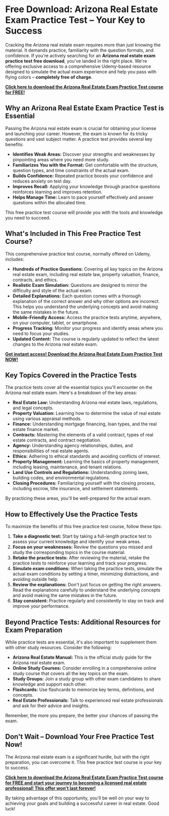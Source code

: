 # Free Download: Arizona Real Estate Exam Practice Test – Your Key to Success

Cracking the Arizona real estate exam requires more than just knowing the material. It demands practice, familiarity with the question formats, and confidence. If you're actively searching for an **Arizona real estate exam practice test free download**, you've landed in the right place. We're offering exclusive access to a comprehensive Udemy-based resource designed to simulate the actual exam experience and help you pass with flying colors – **completely free of charge**.

[**Click here to download the Arizona Real Estate Exam Practice Test course for FREE!**](https://udemywork.com/arizona-real-estate-exam-practice-test)

## Why an Arizona Real Estate Exam Practice Test is Essential

Passing the Arizona real estate exam is crucial for obtaining your license and launching your career. However, the exam is known for its tricky questions and vast subject matter. A practice test provides several key benefits:

*   **Identifies Weak Areas:** Discover your strengths and weaknesses by pinpointing areas where you need more study.
*   **Familiarizes You with the Format:** Get comfortable with the structure, question types, and time constraints of the actual exam.
*   **Builds Confidence:** Repeated practice boosts your confidence and reduces anxiety on test day.
*   **Improves Recall:** Applying your knowledge through practice questions reinforces learning and improves retention.
*   **Helps Manage Time:** Learn to pace yourself effectively and answer questions within the allocated time.

This free practice test course will provide you with the tools and knowledge you need to succeed.

## What's Included in This Free Practice Test Course?

This comprehensive practice test course, normally offered on Udemy, includes:

*   **Hundreds of Practice Questions:** Covering all key topics on the Arizona real estate exam, including real estate law, property valuation, finance, contracts, and ethics.
*   **Realistic Exam Simulation:** Questions are designed to mirror the difficulty and style of the actual exam.
*   **Detailed Explanations:** Each question comes with a thorough explanation of the correct answer and why other options are incorrect. This helps you understand the underlying concepts and avoid making the same mistakes in the future.
*   **Mobile-Friendly Access:** Access the practice tests anytime, anywhere, on your computer, tablet, or smartphone.
*   **Progress Tracking:** Monitor your progress and identify areas where you need to focus your studies.
*   **Updated Content:** The course is regularly updated to reflect the latest changes to the Arizona real estate exam.

[**Get instant access! Download the Arizona Real Estate Exam Practice Test NOW!**](https://udemywork.com/arizona-real-estate-exam-practice-test)

## Key Topics Covered in the Practice Tests

The practice tests cover all the essential topics you'll encounter on the Arizona real estate exam. Here's a breakdown of the key areas:

*   **Real Estate Law:** Understanding Arizona real estate laws, regulations, and legal concepts.
*   **Property Valuation:** Learning how to determine the value of real estate using various appraisal methods.
*   **Finance:** Understanding mortgage financing, loan types, and the real estate finance market.
*   **Contracts:** Mastering the elements of a valid contract, types of real estate contracts, and contract negotiation.
*   **Agency:** Understanding agency relationships, duties, and responsibilities of real estate agents.
*   **Ethics:** Adhering to ethical standards and avoiding conflicts of interest.
*   **Property Management:** Learning the basics of property management, including leasing, maintenance, and tenant relations.
*   **Land Use Controls and Regulations:** Understanding zoning laws, building codes, and environmental regulations.
*   **Closing Procedures:** Familiarizing yourself with the closing process, including escrow, title insurance, and settlement statements.

By practicing these areas, you'll be well-prepared for the actual exam.

## How to Effectively Use the Practice Tests

To maximize the benefits of this free practice test course, follow these tips:

1.  **Take a diagnostic test:** Start by taking a full-length practice test to assess your current knowledge and identify your weak areas.
2.  **Focus on your weaknesses:** Review the questions you missed and study the corresponding topics in the course material.
3.  **Retake the practice tests:** After reviewing the material, retake the practice tests to reinforce your learning and track your progress.
4.  **Simulate exam conditions:** When taking the practice tests, simulate the actual exam conditions by setting a timer, minimizing distractions, and avoiding outside help.
5.  **Review the explanations:** Don't just focus on getting the right answers. Read the explanations carefully to understand the underlying concepts and avoid making the same mistakes in the future.
6.  **Stay consistent:** Practice regularly and consistently to stay on track and improve your performance.

## Beyond Practice Tests: Additional Resources for Exam Preparation

While practice tests are essential, it's also important to supplement them with other study resources. Consider the following:

*   **Arizona Real Estate Manual:** This is the official study guide for the Arizona real estate exam.
*   **Online Study Courses:** Consider enrolling in a comprehensive online study course that covers all the key topics on the exam.
*   **Study Groups:** Join a study group with other exam candidates to share knowledge and support each other.
*   **Flashcards:** Use flashcards to memorize key terms, definitions, and concepts.
*   **Real Estate Professionals:** Talk to experienced real estate professionals and ask for their advice and insights.

Remember, the more you prepare, the better your chances of passing the exam.

## Don't Wait – Download Your Free Practice Test Now!

The Arizona real estate exam is a significant hurdle, but with the right preparation, you can overcome it. This free practice test course is your key to success.

**[Click here to download the Arizona Real Estate Exam Practice Test course for FREE and start your journey to becoming a licensed real estate professional! This offer won't last forever!](https://udemywork.com/arizona-real-estate-exam-practice-test)**

By taking advantage of this opportunity, you'll be well on your way to achieving your goals and building a successful career in real estate. Good luck!
